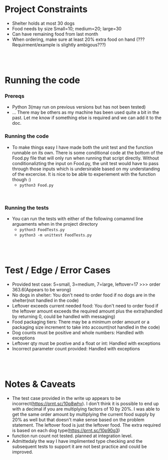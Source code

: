 # Project Constraints
- Shelter holds at most 30 dogs
- Food needs by size Small=10; medium=20; large=30
- Can have remaining food from last month
- When ordering, make sure at least 20% extra food on hand (???Requirment/example is slightly ambigous???)
<br>
<br>

# Running the code
### Prereqs
- Python 3(may run on previous versions but has not been tested)
- ... There may be others as my machine has been used quite a bit in the past. Let me know if something else is required and we can add it to the doc. 

### Running the code
- To make things easy I have made both the unit test and the function runnable on its own. There is some conditional code at the bottom of the Food.py file that will only run when running that script directly. Without conditionalizting the input on Food.py, the unit test would have to pass through those inputs which is undersirable based on my understanding of the excercise. It is nice to be able to experiement with the function though :)
    - ```python3 Food.py```
<br>

### Running the tests
- You can run the tests with either of the following comamnd line arguaments when in the project directory 
    - ```python3 FoodTests.py```
    - ```python3 -m unittest FoodTests.py```
<br>
<br>

# Test / Edge / Error Cases
- Provided test case: 5=small, 3=medium, 7=large, leftover=17 >>> order 363.6(Appears to be wrong)
- No dogs in shelter: You don't need to order food if no dogs are in the shelter(not handled in the code)
- Leftover exceeds current needed food: You don't need to order food if the leftover amount exceeds the required amount plus the extra(handled by returning 0, could be handled with messaging)
- Food packaging tiers: There may be a minimum order amount or a packaging size increment to take into account(not handled in the code)
- Dog counts must be positive and whole numbers: Handled with exceptions
- Leftover qty must be postive and a float or int: Handled with exceptions
- Incorrect parameter count provided: Handled with exceptions

<br>
<br>

# Notes & Caveats
- The test case provided in the write up appears to be incorrect(https://prnt.sc/10p8whv). I don't think it is possible to end up with a decimal if you are multiplying factors of 10 by 20%. I was able to get the same order amount by multiplying the current food supply by 20% as well but that doesn't make sense based on the problem statement. The leftover food is just the leftover food. The extra required is based on each dog type(https://prnt.sc/10p90q3)
- function run count not tested. planned at integration level.
- Admittedaly the way I have implimented type checking and the subsequent tests to support it are not best practice and could be improved.
<br>
<br>
